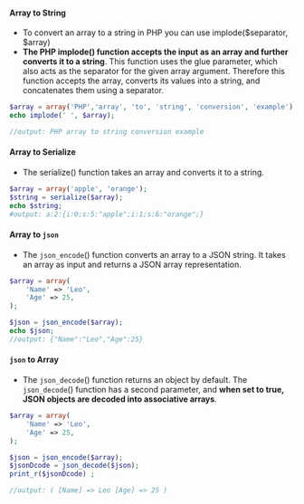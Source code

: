 #### Array to String
* To convert an array to a string in PHP you can use implode($separator, $array)
* **The PHP implode() function accepts the input as an array and further converts it to a string**. This function uses the glue parameter, which also acts as the separator for the given array argument. Therefore this function accepts the array, converts its values into a string, and concatenates them using a separator.

```php
$array = array('PHP','array', 'to', 'string', 'conversion', 'example');  
echo implode(' ', $array);

//output: PHP array to string conversion example
```

#### Array to Serialize
* The serialize() function takes an array and converts it to a string.

```php
$array = array('apple', 'orange');
$string = serialize($array);
echo $string;
#output: a:2:{i:0;s:5:"apple";i:1;s:6:"orange";}
```

#### Array to `json`
* The `json_encode`() function converts an array to a JSON string. It takes an array as input and returns a JSON array representation.

```php
$array = array(
    'Name' => 'Leo',
    'Age' => 25,
);

$json = json_encode($array); 
echo $json;
//output: {"Name":"Leo","Age":25}
```

#### `json` to Array 
* The `json_decode`() function returns an object by default. The `json_decode`() function has a second parameter, and **when set to true, JSON objects are decoded into associative arrays**.

```php
$array = array(
    'Name' => 'Leo',
    'Age' => 25,
);

$json = json_encode($array);
$jsonDcode = json_decode($json);
print_r($jsonDcode) ;

//output: ( [Name] => Leo [Age] => 25 )
```